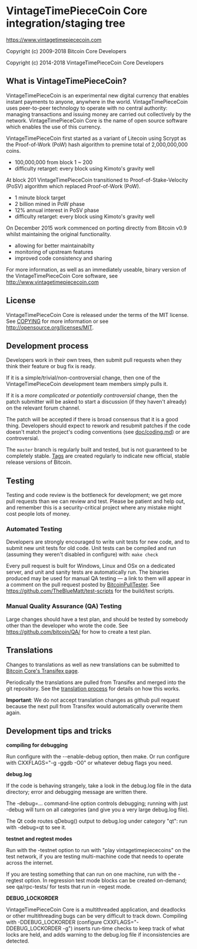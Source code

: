 VintageTimePieceCoin Core integration/staging tree
=====================================

https://www.vintagetimepiececoin.com

Copyright (c) 2009-2018 Bitcoin Core Developers

Copyright (c) 2014-2018 VintageTimePieceCoin Core Developers

What is VintageTimePieceCoin?
----------------

VintageTimePieceCoin is an experimental new digital currency that enables instant payments to
anyone, anywhere in the world. VintageTimePieceCoin uses peer-to-peer technology to operate
with no central authority: managing transactions and issuing money are carried
out collectively by the network. VintageTimePieceCoin Core is the name of open source
software which enables the use of this currency.

VintageTimePieceCoin first started as a variant of Litecoin using Scrypt as
the Proof-of-Work (PoW) hash algorithm to premine total of 2,000,000,000 coins.
 - 100,000,000 from block 1 ~ 200
 - difficulty retarget: every block using Kimoto's gravity well

At block 201 VintageTimePieceCoin transitioned to Proof-of-Stake-Velocity (PoSV)
algorithm which replaced Proof-of-Work (PoW).
 - 1 minute block target
 - 2 billion mined in PoW phase
 - 12% annual interest in PoSV phase
 - difficulty retarget: every block using Kimoto's gravity well

On December 2015 work commenced on porting directly from Bitcoin v0.9 whilst maintaining the original functionality.
 - allowing for better maintainabilty
 - monitoring of upstream features
 - improved code consistency and sharing

For more information, as well as an immediately useable, binary version of
the VintageTimePieceCoin Core software, see http://www.vintagetimepiececoin.com

License
-------

VintageTimePieceCoin Core is released under the terms of the MIT license. See [COPYING](COPYING) for more
information or see http://opensource.org/licenses/MIT.

Development process
-------------------

Developers work in their own trees, then submit pull requests when they think
their feature or bug fix is ready.

If it is a simple/trivial/non-controversial change, then one of the VintageTimePieceCoin
development team members simply pulls it.

If it is a *more complicated or potentially controversial* change, then the patch
submitter will be asked to start a discussion (if they haven't already) on the relevant forum channel.

The patch will be accepted if there is broad consensus that it is a good thing.
Developers should expect to rework and resubmit patches if the code doesn't
match the project's coding conventions (see [doc/coding.md](doc/coding.md)) or are
controversial.

The `master` branch is regularly built and tested, but is not guaranteed to be
completely stable. [Tags](https://github.com/vintagetimepiececoin-project/vintagetimepiececoin/tags) are created
regularly to indicate new official, stable release versions of Bitcoin.

Testing
-------

Testing and code review is the bottleneck for development; we get more pull
requests than we can review and test. Please be patient and help out, and
remember this is a security-critical project where any mistake might cost people
lots of money.

### Automated Testing

Developers are strongly encouraged to write unit tests for new code, and to
submit new unit tests for old code. Unit tests can be compiled and run (assuming they weren't disabled in configure) with: `make check`

Every pull request is built for Windows, Linux and OSx on a dedicated server,
and unit and sanity tests are automatically run. The binaries produced may be
used for manual QA testing — a link to them will appear in a comment on the
pull request posted by [BitcoinPullTester](https://github.com/BitcoinPullTester). See https://github.com/TheBlueMatt/test-scripts
for the build/test scripts.

### Manual Quality Assurance (QA) Testing

Large changes should have a test plan, and should be tested by somebody other
than the developer who wrote the code.
See https://github.com/bitcoin/QA/ for how to create a test plan.

Translations
------------

Changes to translations as well as new translations can be submitted to
[Bitcoin Core's Transifex page](https://www.transifex.com/projects/p/bitcoin/).

Periodically the translations are pulled from Transifex and merged into the git repository. See the
[translation process](doc/translation_process.md) for details on how this works.

**Important**: We do not accept translation changes as github pull request because the next
pull from Transifex would automatically overwrite them again.

Development tips and tricks
---------------------------

**compiling for debugging**

Run configure with the --enable-debug option, then make. Or run configure with
CXXFLAGS="-g -ggdb -O0" or whatever debug flags you need.

**debug.log**

If the code is behaving strangely, take a look in the debug.log file in the data directory;
error and debugging message are written there.

The -debug=... command-line option controls debugging; running with just -debug will turn
on all categories (and give you a very large debug.log file).

The Qt code routes qDebug() output to debug.log under category "qt": run with -debug=qt
to see it.

**testnet and regtest modes**

Run with the -testnet option to run with "play vintagetimepiececoins" on the test network, if you
are testing multi-machine code that needs to operate across the internet.

If you are testing something that can run on one machine, run with the -regtest option.
In regression test mode blocks can be created on-demand; see qa/rpc-tests/ for tests
that run in -regest mode.

**DEBUG_LOCKORDER**

VintageTimePieceCoin Core is a multithreaded application, and deadlocks or other multithreading bugs
can be very difficult to track down. Compiling with -DDEBUG_LOCKORDER (configure
CXXFLAGS="-DDEBUG_LOCKORDER -g") inserts run-time checks to keep track of what locks
are held, and adds warning to the debug.log file if inconsistencies are detected.
